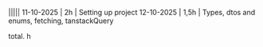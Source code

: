 |||||
11-10-2025 | 2h | Setting up project
12-10-2025 | 1,5h | Types, dtos and enums, fetching, tanstackQuery

total. h